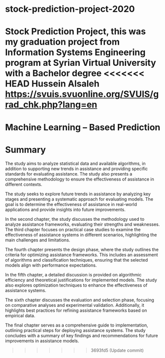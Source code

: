 # stock-prediction-project-2020
Stock Prediction Project, this was my graduation project from Information Systems Engineering program at Syrian Virtual University with a Bachelor degree
<<<<<<< HEAD
Hussein Alsaleh
https://svuis.svuonline.org/SVUIS/grad_chk.php?lang=en
=======

# Machine Learning – Based Prediction

# Summary
The study aims to analyze statistical data and available algorithms, in addition to supporting new trends in assistance and providing specific standards for evaluating assistance. The study also presents a comprehensive methodology to ensure the effectiveness of assistance in different contexts.

The study seeks to explore future trends in assistance by analyzing key stages and presenting a systematic approach for evaluating models. The goal is to determine the effectiveness of assistance in real-world applications and provide insights into future improvements.

In the second chapter, the study discusses the methodology used to analyze assistance frameworks, evaluating their strengths and weaknesses. The third chapter focuses on practical case studies to examine the effectiveness of assistance systems in different scenarios, highlighting the main challenges and limitations.

The fourth chapter presents the design phase, where the study outlines the criteria for optimizing assistance frameworks. This includes an assessment of algorithms and classification techniques, ensuring that the selected models align with performance expectations.

In the fifth chapter, a detailed discussion is provided on algorithmic efficiency and theoretical justifications for implemented models. The study also explores optimization techniques to enhance the effectiveness of assistance systems.

The sixth chapter discusses the evaluation and selection phase, focusing on comparative analyses and experimental validation. Additionally, it highlights best practices for refining assistance frameworks based on empirical data.

The final chapter serves as a comprehensive guide to implementation, outlining practical steps for deploying assistance systems. The study concludes with a summary of key findings and recommendations for future improvements in assistance models.
>>>>>>> 3693fd5 (Update commit)
